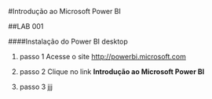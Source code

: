 #Introdução ao Microsoft Power BI

##LAB 001 

####Instalação do Power BI desktop

1. passo 1
Acesse o site http://powerbi.microsoft.com

2. passo 2
Clique no link **Introdução ao Microsoft Power BI**

3. passo 3
jjj
